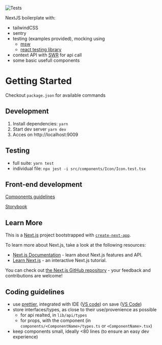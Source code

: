 ![Tests](https://github.com/softatac/nextjs-boilerplate/workflows/Run%20tests/badge.svg)

NextJS boilerplate with:
- tailwindCSS
- sentry
- testing (examples provided), mocking using
    - [msw](https://mswjs.io)
    - [react testing library](https://testing-library.com/docs/react-testing-library/intro/)
- context API with [SWR](https://swr.vercel.app) for api call
- some basic usefull components


# Getting Started

Checkout `package.json` for available commands

## Development

1. Install dependencies: `yarn`
2. Start dev server `yarn dev`
3. Acces on http://localhost:9009

## Testing

- full suite: `yarn test`
- individual file: `npx jest -i src/components/Icon/Icon.test.tsx`

## Front-end development

[Components guidelines](src/components/README.md)

[Storybook](https://storybook.js.org)

## Learn More

This is a [Next.js](https://nextjs.org/) project bootstrapped with [`create-next-app`](https://github.com/vercel/next.js/tree/canary/packages/create-next-app).

To learn more about Next.js, take a look at the following resources:

- [Next.js Documentation](https://nextjs.org/docs) - learn about Next.js features and API.
- [Learn Next.js](https://nextjs.org/learn) - an interactive Next.js tutorial.

You can check out [the Next.js GitHub repository](https://github.com/vercel/next.js/) - your feedback and contributions are welcome!


## Coding guidelines
- use [prettier](https://prettier.io), integrated with IDE ([VS code](https://marketplace.visualstudio.com/items?itemName=esbenp.prettier-vscode)) on save ([VS Code](https://www.robinwieruch.de/how-to-use-prettier-vscode))
- store interfaces/types, as close to their use/provenience as possible
    - for api realted, in `lib/api/types`
    - for props, with the component (in `components/<ComponentName>/types.ts` or `<ComponentName>.tsx`)
- keep components small, ideally <80 lines (to ensure an easy dev experience)
